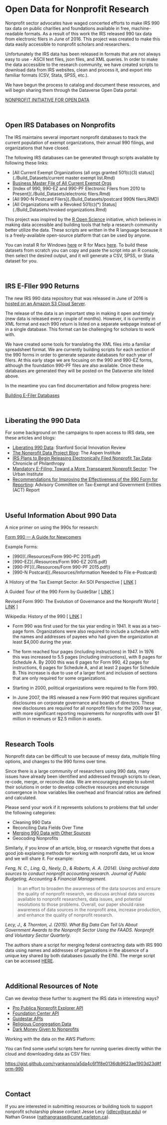 # Open Data for Nonprofit Research

Nonprofit sector advocates have waged concerted efforts to make IRS 990 tax data on public charities and foundations available in free, machine-readable formats. As a result of this work the IRS released 990 tax data from electronic filers in June of 2016. This project was created to make this data easily accessible to nonprofit scholars and researchers. 

Unfortunately the IRS data has been released in formats that are not always easy to use - ASCII text files, json files, and XML queries. In order to make the data accessible to the research community, we have created scripts to download data from IRS websites, clean and process it, and export into familiar formats (CSV, Stata, SPSS, etc.).

We have begun the process to catalog and document these resources, and will begin sharing them through the Dataverse Open Data portal:

[NONPROFIT INITIATIVE FOR OPEN DATA](https://dataverse.harvard.edu/dataverse/NIOD)

<br>

## Open IRS Databases on Nonprofits

The IRS maintains several important nonprofit databases to track the current population of exempt organizations, their annual 990 filings, and organizations that have closed. 

The following IRS databases can be generated through scripts available by following these links:

* [All Current Exempt Organizations (all orgs granted 501(c)(3) status)](./Build_Datasets/current master exempt list.Rmd)
* [Business Master File of All Current Exempt Orgs](./Build_Datasets/master_exempt_list_w_ntee.Rmd)
* [Index of 990, 990-EZ and 990-PF Electronic Filers from 2010 to Present](./Build_Datasets/electronic filers.Rmd)
* [All 990-N Postcard Filers](./Build_Datasets/postcard 990N filers.RMD) 
* [All Organizations with a Revoked 501(c)(*) Status](./Build_Datasets/revoked organizations.Rmd)

This project was inspired by the [R Open Science](https://ropensci.org/) initiative, which believes in making data accessible and building tools that help a research community better utilize the data. These scripts are written in the R language because it is a freely-available open-source platform that can be used by anyone. 

You can install R for Windows [here](https://cran.r-project.org/bin/windows/base/) or R for Macs [here](https://cran.r-project.org/bin/macosx/). To build these datasets from scratch you can copy and paste the script into an R console, then select the desired output, and it will generate a CSV, SPSS, or Stata dataset for you.

<br>

## IRS E-FIler 990 Returns

The new IRS 990 data repository that was released in June of 2016 is [hosted on an Amazon S3 Cloud Server](https://aws.amazon.com/public-data-sets/irs-990/). 

The release of the data is an important step in making it open and timely (new data is released every couple of months). However, it is currently in XML format and each 990 return is listed on a separate webpage instead of in a single database. This format can be challenging for scholars to work with.

We have created some tools for translating the XML files into a familiar spreadsheet format. We are currently building scripts for each section of the 990 forms in order to generate separate databases for each year of filers. At this early stage we are focusing on the 990 and 990-EZ forms, although the foundation 990-PF files are also available. Once these databases are generated they will be posted on the Dataverse site listed above.

In the meantime you can find documentation and follow progress here:

[Building E-Filer Databases](https://github.com/lecy/Open-Data-for-Nonprofit-Research/blob/master/E-FILERS.md)


<br>



## Liberating the 990 Data

For some background on the campaigns to open access to IRS data, see these articles and blogs:

* [Liberating 990 Data](http://ssir.org/articles/entry/liberating_990_data): Stanford Social Innovation Review
* [The Nonprofit Data Project Blog](https://www.aspeninstitute.org/programs/program-on-philanthropy-and-social-innovation-psi/nonprofit-data-project-updates/): The Aspen Institute
* [IRS Plans to Begin Releasing Electronically Filed Nonprofit Tax Data](https://philanthropy.com/article/IRS-Plans-to-Begin-Releasing/231265): Chronicle of Philanthropy
* [Mandatory E-Filing: Toward a More Transparent Nonprofit Sector](http://www.urban.org/research/publication/mandatory-e-filing-toward-more-transparent-nonprofit-sector): The Urban Institute
* [Recommendations for Improving the Effectiveness of the 990 Form for Reporting](https://github.com/lecy/Open-Data-for-Nonprofit-Research/blob/master/Resources/IRS%20ACT%20Report%202015.pdf): Advisory Committee on Tax-Exempt and Government Entities (ACT) Report


<br>



## Useful Information About 990 Data

A nice primer on using the 990s for research:

[Form 990 — A Guide for Newcomers](http://blog.boardsource.org/blog/author/chris-thompson-ph-d-director-of-research-and-evaluation-boardsource)

Example Forms:

* [990](./Resources/Form 990-PC 2015.pdf)
* [990-EZ](./Resources/Form 990-EZ 2015.pdf)
* [990-PF]((./Resources/Form 990-PF 2015.pdf))
* [990-N Postcard](./Resources/Information Needed to File e-Postcard)

A History of the Tax Exempt Sector: An SOI Perspective [ [LINK](https://www.irs.gov/pub/irs-soi/tehistory.pdf) ]

A Guided Tour of the 990 Form by GuideStar [ [LINK](https://www.guidestar.org/ViewCmsFile.aspx?ContentID=4208) ]

Revised Form 990: The Evolution of Governance and the Nonprofit World [ [LINK](http://www.thetaxadviser.com/issues/2009/aug/revisedform990theevolutionofgovernanceandthenonprofitworld.html) ]

Wikipedia: History of the 990 [ [LINK](https://en.wikipedia.org/wiki/Form_990#History) ]

* Form 990 was first used for the tax year ending in 1941. It was as a two-page form. Organizations were also required to include a schedule with the names and addresses of payees who had given the organization at least $4,000 during the year.

* The form reached four pages (including instructions) in 1947. In 1976 this was increased to 5.5 pages (including instructions), with 8 pages for Schedule A. By 2000 this was 6 pages for Form 990, 42 pages for instructions, 6 pages for Schedule A, and at least 2 pages for Schedule B. This increase is due to use of a larger font and inclusion of sections that are only required for some organizations.

* Starting in 2000, political organizations were required to file Form 990.

* In June 2007, the IRS released a new Form 990 that requires significant disclosures on corporate governance and boards of directors. These new disclosures are required for all nonprofit filers for the 2009 tax year, with more significant reporting requirements for nonprofits with over $1 million in revenues or $2.5 million in assets.

<br>



## Research Tools

Nonprofit data can be difficult to use because of messy data, multiple filing options, and changes to the 990 forms over time. 

Since there is a large community of researchers using 990 data, many issues have already been identified and addressed through scripts to clean, re-code, merge, or reconcile data. We are encouraging people to submit their solutions in order to develop collective resources and encourage convergence in how variables like overhead and financial ratios are defined and calculated. 

Please send your work if it represents solutions to problems that fall under the following categories: 

* Cleaning 990 Data
* Reconciling Data Fields Over Time
* [Merging 990 Data with Other Sources](https://gist.github.com/lecy/0aa782a873cd174573f32d243233ca5b)
* Geocoding Nonprofits


Similarly, if you know of an article, blog, or research vignette that does a good job explaning methods for working with nonprofit data, let us know and we will share it. For example:

*Feng, N. C., Ling, Q., Neely, D., & Roberts, A. A. (2014). Using archival data sources to conduct nonprofit accounting research. Journal of Public Budgeting, Accounting & Financial Management.*

> In an effort to broaden the awareness of the data sources and ensure the quality of nonprofit research, we discuss archival data sources available to nonprofit researchers, data issues, and potential resolutions to those problems. Overall, our paper should raise awareness of data sources in the nonprofit area, increase production, and enhance the quality of nonprofit research.

*Lecy, J., & Thornton, J. (2015). What Big Data Can Tell Us About Government Awards to the Nonprofit Sector Using the FAADS. Nonprofit and Voluntary Sector Quarterly.*

The authors share a script for merging federal contracting data with IRS 990 data using names and addresses of organizations in the absence of a unique key shared by both databases (usually the EIN). The merge script can be accessed [HERE](https://github.com/lecy/FAADS-NCCS-Crosswalk/blob/master/README.md). 


<br>


## Additional Resources of Note 

Can we develop these further to augment the IRS data in interesting ways?

* [Pro Publica Nonprofit Explorer API](https://www.propublica.org/nerds/item/announcing-the-nonprofit-explorer-api)
* [Foundation Center API](http://data.foundationcenter.org/about.html)
* [Guidestar APIs](https://community.guidestar.org/groups/developer)
* [Religious Congregation Data](http://www.thearda.com/archive/browse.asp)
* [Dark Money Given to Nonprofits](http://www.opensecrets.org/dark-money/explore-our-reports.php)

Working with the data on the AWS Platform:

You can find some useful scripts here for running queries directly within the cloud and downloading data as CSV files:

https://gist.github.com/ryankanno/a5da4c6f1f8e0136db9623ae1903d23d#form-990

<br>




## Contact

If you are interested in submitting resources or building tools to support nonprofit scholarship please contact Jesse Lecy (jdlecy@syr.edu) or Nathan Grasse (nathangrasse@cunet.carleton.ca). 
